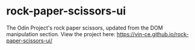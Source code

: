# rock-paper-scissors-ui
The Odin Project's rock paper scissors, updated from the DOM manipulation section.
View the project here: https://vin-ce.github.io/rock-paper-scissors-ui/
